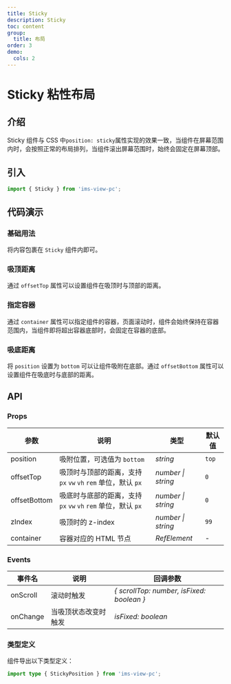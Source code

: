 ```yaml
---
title: Sticky
description: Sticky
toc: content
group:
  title: 布局
order: 3
demo:
  cols: 2
---
```


# Sticky 粘性布局

## 介绍

Sticky 组件与 CSS 中`position: sticky`属性实现的效果一致，当组件在屏幕范围内时，会按照正常的布局排列，当组件滚出屏幕范围时，始终会固定在屏幕顶部。

## 引入

```js
import { Sticky } from 'ims-view-pc';
```

## 代码演示

### 基础用法

将内容包裹在 `Sticky` 组件内即可。

<code src='./demo/index.tsx'></code>

### 吸顶距离

通过 `offsetTop` 属性可以设置组件在吸顶时与顶部的距离。

### 指定容器

通过 `container` 属性可以指定组件的容器，页面滚动时，组件会始终保持在容器范围内，当组件即将超出容器底部时，会固定在容器的底部。

### 吸底距离

将 `position` 设置为 `bottom` 可以让组件吸附在底部。通过 `offsetBottom` 属性可以设置组件在吸底时与底部的距离。

## API

### Props

| 参数         | 说明                                                          | 类型               | 默认值 |
| ------------ | ------------------------------------------------------------- | ------------------ | ------ |
| position     | 吸附位置，可选值为 `bottom`                                   | _string_           | `top`  |
| offsetTop    | 吸顶时与顶部的距离，支持 `px` `vw` `vh` `rem` 单位，默认 `px` | _number \| string_ | `0`    |
| offsetBottom | 吸底时与底部的距离，支持 `px` `vw` `vh` `rem` 单位，默认 `px` | _number \| string_ | `0`    |
| zIndex       | 吸顶时的 z-index                                              | _number \| string_ | `99`   |
| container    | 容器对应的 HTML 节点                                          | _RefElement_       | -      |

### Events

| 事件名   | 说明                 | 回调参数                                  |
| -------- | -------------------- | ----------------------------------------- |
| onScroll | 滚动时触发           | _{ scrollTop: number, isFixed: boolean }_ |
| onChange | 当吸顶状态改变时触发 | _isFixed: boolean_                        |

### 类型定义

组件导出以下类型定义：

```ts
import type { StickyPosition } from 'ims-view-pc';
```
